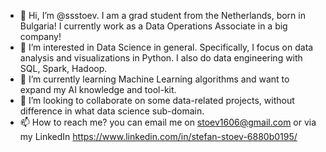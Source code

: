 - 👋 Hi, I’m @ssstoev. I am a grad student from the Netherlands, born in Bulgaria! I currently work as a Data Operations Associate in a big company!
- 👀 I’m interested in Data Science in general. Specifically, I focus on data analysis and visualizations in Python. I also do data engineering with SQL, Spark, Hadoop.
- 🌱 I’m currently learning Machine Learning algorithms and want to expand my AI knowledge and tool-kit.
- 💞️ I’m looking to collaborate on some data-related projects, without difference in what data science sub-domain.
- 📫 How to reach me? you can email me on stoev1606@gmail.com or via my LinkedIn https://www.linkedin.com/in/stefan-stoev-6880b0195/ 

<!---
ssstoev/ssstoev is a ✨ special ✨ repository because its `README.md` (this file) appears on your GitHub profile.
You can click the Preview link to take a look at your changes.
--->
